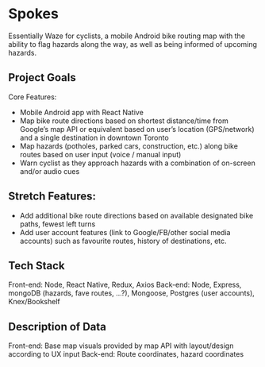 # Spokes
Essentially Waze for cyclists, a mobile Android bike routing map with the ability to flag hazards along the way, as well as being informed of upcoming hazards. 

## Project Goals
Core Features: 

* Mobile Android app with React Native
* Map bike route directions based on shortest distance/time from Google’s map API or equivalent based on user’s location (GPS/network) and a single destination in downtown Toronto
* Map hazards (potholes, parked cars, construction, etc.) along bike routes based on user input (voice / manual input)
* Warn cyclist as they approach hazards with a combination of on-screen and/or audio cues

## Stretch Features: 

* Add additional bike route directions based on available designated bike paths, fewest left turns
* Add user account features (link to Google/FB/other social media accounts) such as favourite routes, history of destinations, etc.

## Tech Stack
Front-end: Node, React Native, Redux, Axios
Back-end: Node, Express, mongoDB (hazards, fave routes, …?), Mongoose, Postgres (user accounts), Knex/Bookshelf

## Description of Data
Front-end: Base map visuals provided by map API with layout/design according to UX input
Back-end: Route coordinates, hazard coordinates
